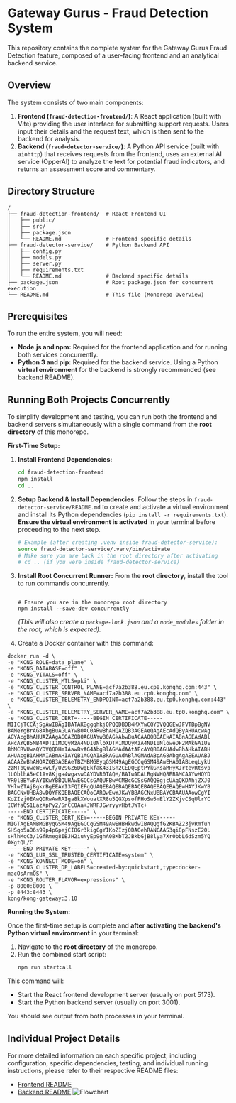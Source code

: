 # Gateway Gurus - Fraud Detection System

This repository contains the complete system for the Gateway Gurus Fraud Detection feature, composed of a user-facing frontend and an analytical backend service.

## Overview

The system consists of two main components:

1.  **Frontend (`fraud-detection-frontend/`)**: A React application (built with Vite) providing the user interface for submitting support requests. Users input their details and the request text, which is then sent to the backend for analysis.
2.  **Backend (`fraud-detector-service/`)**: A Python API service (built with `aiohttp`) that receives requests from the frontend, uses an external AI service (OpperAI) to analyze the text for potential fraud indicators, and returns an assessment score and commentary.

## Directory Structure

```
/
├── fraud-detection-frontend/  # React Frontend UI
│   ├── public/
│   ├── src/
│   ├── package.json
│   └── README.md              # Frontend specific details
├── fraud-detector-service/    # Python Backend API
│   ├── config.py
│   ├── models.py
│   ├── server.py
│   ├── requirements.txt
│   └── README.md              # Backend specific details
├── package.json               # Root package.json for concurrent execution
└── README.md                  # This file (Monorepo Overview)
```

## Prerequisites

To run the entire system, you will need:

*   **Node.js and npm:** Required for the frontend application and for running both services concurrently.
*   **Python 3 and pip:** Required for the backend service. Using a Python **virtual environment** for the backend is strongly recommended (see backend README).

## Running Both Projects Concurrently

To simplify development and testing, you can run both the frontend and backend servers simultaneously with a single command from the **root directory** of this monorepo.

**First-Time Setup:**

1.  **Install Frontend Dependencies:**
    ```bash
    cd fraud-detection-frontend
    npm install
    cd ..
    ```
2.  **Setup Backend & Install Dependencies:**
    Follow the steps in `fraud-detector-service/README.md` to create and activate a virtual environment and install its Python dependencies (`pip install -r requirements.txt`). **Ensure the virtual environment is activated** in your terminal before proceeding to the next step.
    ```bash
    # Example (after creating .venv inside fraud-detector-service):
    source fraud-detector-service/.venv/bin/activate
    # Make sure you are back in the root directory after activating
    # cd .. (if you were inside fraud-detector-service)
    ```
3.  **Install Root Concurrent Runner:**
    From the **root directory**, install the tool to run commands concurrently.
    ```bash![Flowchart](https://github.com/user-attachments/assets/53e92430-9c03-4491-a6d5-6a0e41e61ed8)

    # Ensure you are in the monorepo root directory
    npm install --save-dev concurrently
    ```
    *(This will also create a `package-lock.json` and a `node_modules` folder in the root, which is expected).*

4.  Create a Docker container with this command:

```
docker run -d \
-e "KONG_ROLE=data_plane" \
-e "KONG_DATABASE=off" \
-e "KONG_VITALS=off" \
-e "KONG_CLUSTER_MTLS=pki" \
-e "KONG_CLUSTER_CONTROL_PLANE=acf7a2b388.eu.cp0.konghq.com:443" \
-e "KONG_CLUSTER_SERVER_NAME=acf7a2b388.eu.cp0.konghq.com" \
-e "KONG_CLUSTER_TELEMETRY_ENDPOINT=acf7a2b388.eu.tp0.konghq.com:443" \
-e "KONG_CLUSTER_TELEMETRY_SERVER_NAME=acf7a2b388.eu.tp0.konghq.com" \
-e "KONG_CLUSTER_CERT=-----BEGIN CERTIFICATE-----
MIICjTCCAjSgAwIBAgIBATAKBggqhkjOPQQDBDB4MXYwCQYDVQQGEwJFVTBpBgNV
BAMeYgBrAG8AbgBuAGUAYwB0AC0ARwBhAHQAZQB3AGEAeQAgAEcAdQByAHUAcwAg
AGYAcgBhAHUAZAAgAGQAZQB0AGUAYwB0AGkAbwBuACAAQQBQAEkAIABnAGEAdABl
AHcAYQB5MB4XDTI1MDQyMzA4NDI0NloXDTM1MDQyMzA4NDI0NloweDF2MAkGA1UE
BhMCRVUwaQYDVQQDHmIAawBvAG4AbgBlAGMAdAAtAEcAYQB0AGUAdwBhAHkAIABH
AHUAcgB1AHMAIABmAHIAYQB1AGQAIABkAGUAdABlAGMAdABpAG8AbgAgAEEAUABJ
ACAAZwBhAHQAZQB3AGEAeTBZMBMGByqGSM49AgEGCCqGSM49AwEHA0IABLeqLykU
2zMTbQuweWExwLf/UZ9GZ6DwgEkfaK43ISn2CEDQEptPYkGRsaMHyXJrtevRtsvp
1LOblhA5eC1Av8Kjga4wgaswDAYDVR0TAQH/BAIwADALBgNVHQ8EBAMCAAYwHQYD
VR0lBBYwFAYIKwYBBQUHAwEGCCsGAQUFBwMCMBcGCSsGAQQBgjcUAgQKDAhjZXJ0
VHlwZTAjBgkrBgEEAYI3FQIEFgQUAQEBAQEBAQEBAQEBAQEBAQEBAQEwHAYJKwYB
BAGCNxUHBA8wDQYFKQEBAQECAQoCARQwEwYJKwYBBAGCNxUBBAYCBAAUAAowCgYI
KoZIzj0EAwQDRwAwRAIga8kXWouatXR8u5QGXpsofPHoSw5mElY2ZKjvCSqUlrYC
ICWfaQS1LazXpPy2/SnCC0Aa+JWRFJGwryyvHbtJWTc+
-----END CERTIFICATE-----" \
-e "KONG_CLUSTER_CERT_KEY=-----BEGIN PRIVATE KEY-----
MIGTAgEAMBMGByqGSM49AgEGCCqGSM49AwEHBHkwdwIBAQQgfG2KBAZ23jvRmfuh
SHSqo5aO6s99p4pGpejCI8Gr3kigCgYIKoZIzj0DAQehRANCAAS3qi8pFNszE20L
sHlhMcC3/1GfRmeg8IBJH2iuNyEp9ghA0BKbT2JBkbGjB8lya7Xr0bbL6dSzm5YQ
OXgtQL/C
-----END PRIVATE KEY-----" \
-e "KONG_LUA_SSL_TRUSTED_CERTIFICATE=system" \
-e "KONG_KONNECT_MODE=on" \
-e "KONG_CLUSTER_DP_LABELS=created-by:quickstart,type:docker-macOsArmOS" \
-e "KONG_ROUTER_FLAVOR=expressions" \
-p 8000:8000 \
-p 8443:8443 \
kong/kong-gateway:3.10
```

**Running the System:**

Once the first-time setup is complete and **after activating the backend's Python virtual environment** in your terminal:

1.  Navigate to the **root directory** of the monorepo.
2.  Run the combined start script:
    ```bash
    npm run start:all
    ```

This command will:
*   Start the React frontend development server (usually on port 5173).
*   Start the Python backend server (usually on port 3001).

You should see output from both processes in your terminal.

## Individual Project Details

For more detailed information on each specific project, including configuration, specific dependencies, testing, and individual running instructions, please refer to their respective README files:

*   [Frontend README](./fraud-detection-frontend/README.md)
*   [Backend README](./fraud-detector-service/README.md)
![Flowchart](https://github.com/user-attachments/assets/db020a47-d827-4796-8744-3dd41c3f9836)
